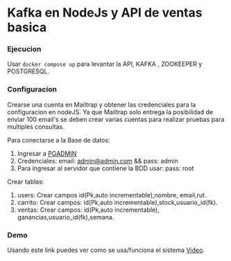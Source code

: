 # Kafka en NodeJs y API de ventas basica

### Ejecucion
Usar `docker compose up` para levantar la API, KAFKA , ZOOKEEPER y POSTGRESQL.
### Configuracion
Crearse una cuenta en Mailtrap y obtener las credenciales para la configuracion en nodeJS. Ya que Mailtrap solo entrega la posibilidad de enviar 100 email's se deben crear varias cuentas para realizar pruebas para multiples consultas.

Para conectarse a la Base de datos:
1. Ingresar a [PGADMIN](http://localhost/browser/)
2. Credenciales: email: admin@admin.com && pass: admin
3. Para ingresar al servidor que contiene la BDD usar: pass: root
   
Crear tablas:
1. users: Crear campos id(Pk,auto incrementable),nombre, email,rut.
2. carrito: Crear campos: id(Pk,auto incrementable),stock,usuario_id(fk).
3. ventas: Crear campos: id(Pk,auto incrementable), ganancias,usuario_id(fk),semana.

### Demo
Usando este link puedes ver como se usa/funciona el sistema [Video](https://youtu.be/5x0ACp96o3w).
